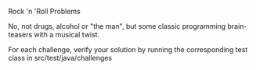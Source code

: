 Rock 'n 'Roll Problems

No, not drugs, alcohol or "the man", but some classic programming brain-teasers with a musical twist. 

For each challenge, verify your solution by running the corresponding test class in src/test/java/challenges
